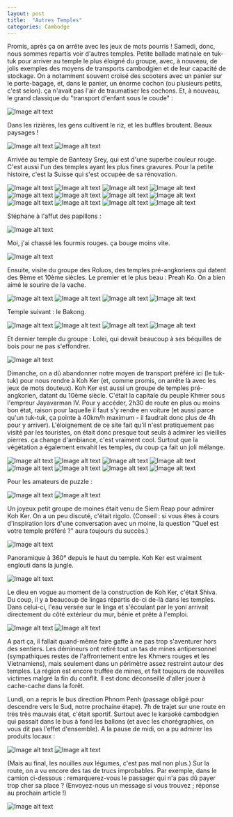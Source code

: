 ```yaml
---
layout: post
title:  "Autres Temples"
categories: Cambodge
---
```

Promis, après ça on arrête avec les jeux de mots pourris ! Samedi, donc, nous sommes repartis voir d'autres temples. Petite ballade matinale en tuk-tuk pour arriver au temple le plus éloigné du groupe, avec, à nouveau, de jolis exemples des moyens de transports cambodgien et de leur capacité de stockage. On a notamment souvent croisé des scooters avec un panier sur le porte-bagage, et, dans le panier, un énorme cochon (ou plusieurs petits, c'est selon). ça n'avait pas l'air de traumatiser les cochons. Et, à nouveau, le grand classique du "transport d'enfant sous le coude" :

![Image alt text](/assets/img/wpid-Photo-20140720110421.jpg)

Dans les rizières, les gens cultivent le riz, et les buffles broutent. Beaux paysages !

![Image alt text](/assets/img/wpid-Photo-201407201104211.jpg)
![Image alt text](/assets/img/wpid-Photo-201407201104212.jpg)

Arrivée au temple de Banteay Srey, qui est d'une superbe couleur rouge. C'est aussi l'un des temples ayant les plus fines gravures. Pour la petite histoire, c'est la Suisse qui s'est occupée de sa rénovation.

![Image alt text](/assets/img/wpid-Photo-201407201104213.jpg)
![Image alt text](/assets/img/wpid-Photo-201407201104214.jpg)
![Image alt text](/assets/img/wpid-Photo-201407201104215.jpg)
![Image alt text](/assets/img/wpid-Photo-201407201104216.jpg)
![Image alt text](/assets/img/wpid-Photo-20140720110422.jpg)
![Image alt text](/assets/img/wpid-Photo-201407201104221.jpg)
![Image alt text](/assets/img/wpid-Photo-201407201104222.jpg)
![Image alt text](/assets/img/wpid-Photo-20140720112944.jpg)
![Image alt text](/assets/img/wpid-Photo-201407201104223.jpg)
![Image alt text](/assets/img/wpid-Photo-201407201104224.jpg)
![Image alt text](/assets/img/wpid-Photo-201407201129441.jpg)
![Image alt text](/assets/img/wpid-Photo-201407201129442.jpg)

Stéphane à l'affut des papillons :

![Image alt text](/assets/img/wpid-Photo-201407201104225.jpg)

Moi, j'ai chassé les fourmis rouges. ça bouge moins vite.

![Image alt text](/assets/img/wpid-Photo-201407201104226.jpg)

Ensuite, visite du groupe des Roluos, des temples pré-angkoriens qui datent des 9ème et 10ème siècles. Le premier et le plus beau : Preah Ko. On a bien aimé le sourire de la vache.

![Image alt text](/assets/img/wpid-Photo-201407201104227.jpg)
![Image alt text](/assets/img/wpid-Photo-201407201104228.jpg)
![Image alt text](/assets/img/wpid-Photo-20140720110423.jpg)
![Image alt text](/assets/img/wpid-Photo-201407201104231.jpg)

Temple suivant : le Bakong.

![Image alt text](/assets/img/wpid-Photo-201407201129443.jpg)
![Image alt text](/assets/img/wpid-Photo-201407201129444.jpg)
![Image alt text](/assets/img/wpid-Photo-20140720112945.jpg)
![Image alt text](/assets/img/wpid-Photo-201407201129451.jpg)

Et dernier temple du groupe : Lolei, qui devait beaucoup à ses béquilles de bois pour ne pas s'effondrer.

![Image alt text](/assets/img/wpid-Photo-201407201129452.jpg)

Dimanche, on a dû abandonner notre moyen de transport préféré ici (le tuk-tuk) pour nous rendre à Koh Ker (et, comme promis, on arrête là avec les jeux de mots douteux). Koh Ker est aussi un groupe de temples pré-angkorien, datant du 10ème siècle. C'était la capitale du peuple Khmer sous l'empreur Jayavarman IV. Pour y accéder, 2h30 de route en plus ou moins bon état, raison pour laquelle il faut s'y rendre en voiture (et aussi parce qu'un tuk-tuk, ça pointe à 40km/h maximum - il faudrait donc plus de 4h pour y arriver). L'éloignement de ce site fait qu'il n'est pratiquement pas visité par les touristes, on était donc presque tout seuls à admirer les vieilles pierres. ça change d'ambiance, c'est vraiment cool. Surtout que la végétation a également envahit les temples, du coup ça fait un joli mélange.

![Image alt text](/assets/img/wpid-Photo-201407201129453.jpg)
![Image alt text](/assets/img/wpid-Photo-201407201129454.jpg)
![Image alt text](/assets/img/wpid-Photo-201407201129455.jpg)
![Image alt text](/assets/img/wpid-Photo-201407201129456.jpg)
![Image alt text](/assets/img/wpid-Photo-20140720112946.jpg)
![Image alt text](/assets/img/wpid-Photo-201407201129461.jpg)
![Image alt text](/assets/img/wpid-Photo-201407201129462.jpg)
![Image alt text](/assets/img/wpid-Photo-201407201129463.jpg)

Pour les amateurs de puzzle :

![Image alt text](/assets/img/wpid-Photo-20140720115037.jpg)
![Image alt text](/assets/img/wpid-Photo-201407201150371.jpg)

Un joyeux petit groupe de moines était venu de Siem Reap pour admirer Koh Ker. On a un peu discuté, c'était rigolo. (Conseil : si vous êtes à cours d'inspiration lors d'une conversation avec un moine, la question "Quel est votre temple préféré ?" aura toujours du succès.)

![Image alt text](/assets/img/wpid-Photo-201407201150372.jpg)

Panoramique à 360° depuis le haut du temple. Koh Ker est vraiment englouti dans la jungle.

![Image alt text](/assets/img/wpid-Photo-20140722043208.jpg)

Le dieu en vogue au moment de la construction de Koh Ker, c'était Shiva. Du coup, il y a beaucoup de lingas répartis de-ci de-là dans les temples. Dans celui-ci, l'eau versée sur le linga et s'écoulant par le yoni arrivait directement du côté extérieur du mur, bénie et prête à l'emploi.

![Image alt text](/assets/img/wpid-Photo-201407201150373.jpg)
![Image alt text](/assets/img/wpid-Photo-201407201150374.jpg)

A part ça, il fallait quand-même faire gaffe à ne pas trop s'aventurer hors des sentiers. Les démineurs ont retiré tout un tas de mines antipersonnel (sympathiques restes de l'affrontement entre les Khmers rouges et les Vietnamiens), mais seulement dans un périmètre assez restreint autour des temples. La région est encore truffée de mines, et fait toujours de nouvelles victimes malgré la fin du conflit. Il est donc déconseillé d'aller jouer à cache-cache dans la forêt.

Lundi, on a repris le bus direction Phnom Penh (passage obligé pour descendre vers le Sud, notre prochaine étape). 7h de trajet sur une route en très très mauvais état, c'était sportif. Surtout avec le karaoké cambodgien qui passait dans le bus à fond les ballons (et avec les chorégraphies, on vous dit pas l'effet d'ensemble). A la pause de midi, on a pu admirer les produits locaux :

![Image alt text](/assets/img/wpid-Photo-201407220432081.jpg)
![Image alt text](/assets/img/wpid-Photo-201407220432082.jpg)

(Mais au final, les nouilles aux légumes, c'est pas mal non plus.)
Sur la route, on a vu encore des tas de trucs improbables. Par exemple, dans le camion ci-dessous : remarquerez-vous le passager qui n'a pas dû payer trop cher sa place ? (Envoyez-nous un message si vous trouvez ; réponse au prochain article !)

![Image alt text](/assets/img/wpid-Photo-201407220432083.jpg)








